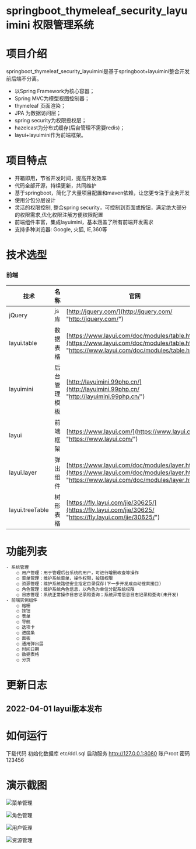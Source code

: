 # springboot_thymeleaf_security_layuimini 权限管理系统


# 项目介绍

springboot_thymeleaf_security_layuimini是基于springboot+layuimini整合开发前后端不分离。
- 以Spring Framework为核心容器；
- Spring MVC为模型视图控制器；
- thymeleaf 页面渲染；
- JPA 为数据访问层；
- spring security为权限授权层；
- hazelcast为分布式缓存(后台管理不需要redis)；
- layui+layuimini作为前端框架。

# 项目特点
- 开箱即用，节省开发时间，提高开发效率
- 代码全部开源，持续更新，共同维护
- 基于springboot，简化了大量项目配置和maven依赖，让您更专注于业务开发
- 使用分包分层设计
- 灵活的权限控制, 整合spring security，可控制到页面或按钮，满足绝大部分的权限需求,优化权限注解方便权限配置
- 前端组件丰富，集成layuimini，基本涵盖了所有前端开发需求
- 支持多种浏览器: Google, 火狐, IE,360等

# 技术选型
### 前端
|技术|名称|官网|
| ------------ | ------------ | ------------ |
|jQuery|js库|[http://jquery.com/](http://jquery.com/ "http://jquery.com/")|
|layui.table|数据表格|[https://www.layui.com/doc/modules/table.html](https://www.layui.com/doc/modules/table.html "https://www.layui.com/doc/modules/table.html")|
|layuimini|后台管理模板|[http://layuimini.99php.cn/](http://layuimini.99php.cn/ "http://layuimini.99php.cn/")|
|layui|前端框架|[https://www.layui.com/](https://www.layui.com/ "https://www.layui.com/")|
|layui.layer|弹出组件|[https://www.layui.com/doc/modules/layer.html](https://www.layui.com/doc/modules/layer.html "https://www.layui.com/doc/modules/layer.html")|
|layui.treeTable|树形表格|[https://fly.layui.com/jie/30625/](https://fly.layui.com/jie/30625/ "https://fly.layui.com/jie/30625/")|

# 功能列表
```html
- 系统管理
    ○ 用户管理：用于管理后台系统的用户，可进行增删改查等操作
    ○ 菜单管理：维护系统菜单，操作权限，按钮权限
    ○ 资源管理：维护系统路径安全指定目录保存(下一步开发成自动搜索接口)
    ○ 角色管理：维护系统角色信息，以角色为单位分配系统权限
    ○ 日志管理：系统正常操作日志记录和查询；系统异常信息日志记录和查询(未开发)
- 前端实例组件
    ○ 格栅
    ○ 按钮
    ○ 表单
    ○ 导航
    ○ 选项卡
    ○ 进度条
    ○ 面板
    ○ 通用弹出层
    ○ 时间日期
    ○ 数据表格
    ○ 分页

```

# 更新日志
## 2022-04-01 layui版本发布

# 如何运行
下载代码 初始化数据库 etc/ddl.sql 启动服务 http://127.0.0.1:8080 账户root 密码123456

# 演示截图

![菜单管理](https://github.com/MasonYangXiao/admin/tree/master/etc/菜单管理.png)

![角色管理](https://github.com/MasonYangXiao/admin/tree/master/etc/角色管理.png)

![用户管理](https://github.com/MasonYangXiao/admin/tree/master/etc/用户管理.png)

![资源管理](https://github.com/MasonYangXiao/admin/tree/master/etc/资源管理.png)



